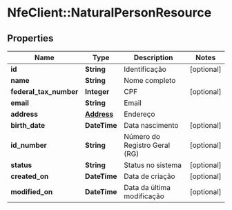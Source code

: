 # NfeClient::NaturalPersonResource

## Properties
Name | Type | Description | Notes
------------ | ------------- | ------------- | -------------
**id** | **String** | Identificação | [optional] 
**name** | **String** | Nome completo | 
**federal_tax_number** | **Integer** | CPF | [optional] 
**email** | **String** | Email | 
**address** | [**Address**](Address.md) | Endereço | 
**birth_date** | **DateTime** | Data nascimento | [optional] 
**id_number** | **String** | Número do Registro Geral (RG) | [optional] 
**status** | **String** | Status no sistema | [optional] 
**created_on** | **DateTime** | Data de criação | [optional] 
**modified_on** | **DateTime** | Data da última modificação | [optional] 


